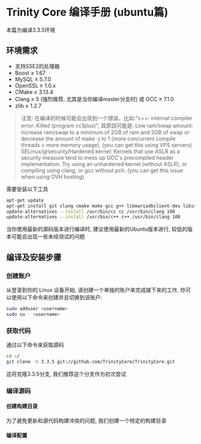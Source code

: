 # Trinity Core 编译手册 (ubuntu篇)

本篇为编译3.3.5环境

## 环境需求

* 支持SSE2的处理器
* Boost ≥ 1.67
* MySQL ≥ 5.7.0
* OpenSSL ≥ 1.0.x
* CMake ≥ 3.13.4
* Clang ≥ 5 (强烈推荐, 尤其是当你编译master分支时) 或 GCC ≥ 7.1.0
* zlib ≥ 1.2.7

> 注意: 在编译的时候可能会出现到一个错误，比如:"c++: internal compiler error: Killed (program cc1plus)", 其原因可能是:
Low ram/swap amount: increase ram/swap to a minimum of 2GB of ram and 2GB of swap or decrease the amount of make -j to 1 (more concurrent compile threads = more memory usage). (you can get this using VPS servers)
SELinux/grsecurity/Hardened kernel: Kernels that use ASLR as a security measure tend to mess up GCC's precompiled header implementation. Try using an unhardened kernel (without ASLR), or compiling using clang, or gcc without pch. (you can get this issue when using OVH hosting).

需要安装以下工具

```bash
apt-get update
apt-get install git clang cmake make gcc g++ libmariadbclient-dev libssl-dev libbz2-dev libreadline-dev libncurses-dev libboost-all-dev mariadb-server p7zip libmariadb-client-lgpl-dev-compat
update-alternatives --install /usr/bin/cc cc /usr/bin/clang 100
update-alternatives --install /usr/bin/c++ c++ /usr/bin/clang 100
```

当你使用最新的源码版本进行编译时, 建议使用最新的Ubuntu版本进行, 较低的版本可能会出现一些未经测试的问题

## 编译及安装步骤

### 创建账户

从登录到你的 Linux 设备开始, 请创建一个单独的账户来完成接下来的工作, 你可以使用以下命令来创建并且切换到该账户:

```bash
sudo adduser <username>
sudo su - <username>
```

### 获取代码

通过以下命令来获取源码

```bash
cd ~/
git clone -b 3.3.5 git://github.com/TrinityCore/TrinityCore.git
```

这将克隆3.3.5分支, 我们推荐这个分支作为初次尝试

### 编译源码

#### 创建构建目录

为了避免更新和源代码构建冲突的问题, 我们创建一个特定的构建目录

#### 编译配置

